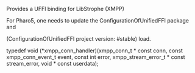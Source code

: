 Provides a UFFI binding for LibStrophe (XMPP)

For Pharo5, one needs to update the ConfigurationOfUnifiedFFI package and 

(ConfigurationOfUnifiedFFI project version: #stable) load.

typedef void (*xmpp_conn_handler)(xmpp_conn_t * const conn, 
				  const xmpp_conn_event_t event,
				  const int error,
				  xmpp_stream_error_t * const stream_error,
				  void * const userdata);
				
